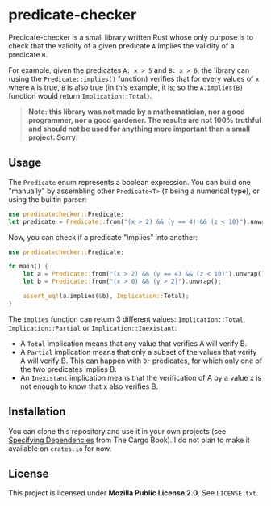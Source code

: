 # predicate-checker

Predicate-checker is a small library written Rust whose only purpose is to check that the validity of a given predicate `A` implies the validity of a predicate `B`.

For example, given the predicates `A: x > 5` and `B: x > 6`, the library can (using the `Predicate::implies()` function) verifies that for every values of `x` where `A` is true, `B` is also true (in this example, it is; so the `A.implies(B)` function would return `Implication::Total`).

> **Note: this library was not made by a mathematician, nor a good programmer, nor a good gardener. The results are not 100% truthful and should not be used for anything more important than a small project. Sorry!**


## Usage

The `Predicate` enum represents a boolean expression. You can build one "manually" by assembling other `Predicate<T>` (`T` being a numerical type), or using the builtin parser:

```rust
use predicatechecker::Predicate;
let predicate = Predicate::from("(x > 2) && (y == 4) && (z < 10)").unwrap(); // returns a Predicate<f64>
```

Now, you can check if a predicate "implies" into another:

```rust
use predicatechecker::Predicate;

fn main() {
    let a = Predicate::from("(x > 2) && (y == 4) && (z < 10)").unwrap();
    let b = Predicate::from("(x > 0) && (y > 2)").unwrap();

    assert_eq!(a.implies(&b), Implication::Total);
}
```

The `implies` function can return 3 different values: `Implication::Total`, `Implication::Partial` or `Implication::Inexistant`:
- A `Total` implication means that any value that verifies A will verify B.
- A `Partial` implication means that only a subset of the values that verify A will verify B. This can happen with `Or` predicates, for which only one of the two predicates implies B.
- An `Inexistant` implication means that the verification of A by a value x is not enough to know that x also verifies B.


## Installation
You can clone this repository and use it in your own projects (see [Specifying Dependencies](https://doc.rust-lang.org/cargo/reference/specifying-dependencies.html) from The Cargo Book). I do not plan to make it available on `crates.io` for now.


## License

This project is licensed under **Mozilla Public License 2.0**. See `LICENSE.txt`.